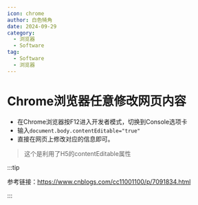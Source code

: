 ```yaml
---
icon: chrome
author: 白色犄角
date: 2024-09-29
category:
  - 浏览器
  - Software
tag:
  - Software
  - 浏览器
---
```


# Chrome浏览器任意修改网页内容

- 在Chrome浏览器按F12进入开发者模式，切换到Console选项卡
- 输入`document.body.contentEditable="true"`
- 直接在网页上修改对应的信息即可。

> 这个是利用了H5的contentEditable属性

:::tip

参考链接：<https://www.cnblogs.com/cc11001100/p/7091834.html>

:::
